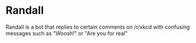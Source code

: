 # Randall
Randall is a bot that replies to certain comments on /r/xkcd with confusing messages such as "Woosh!" or "Are you for real"
